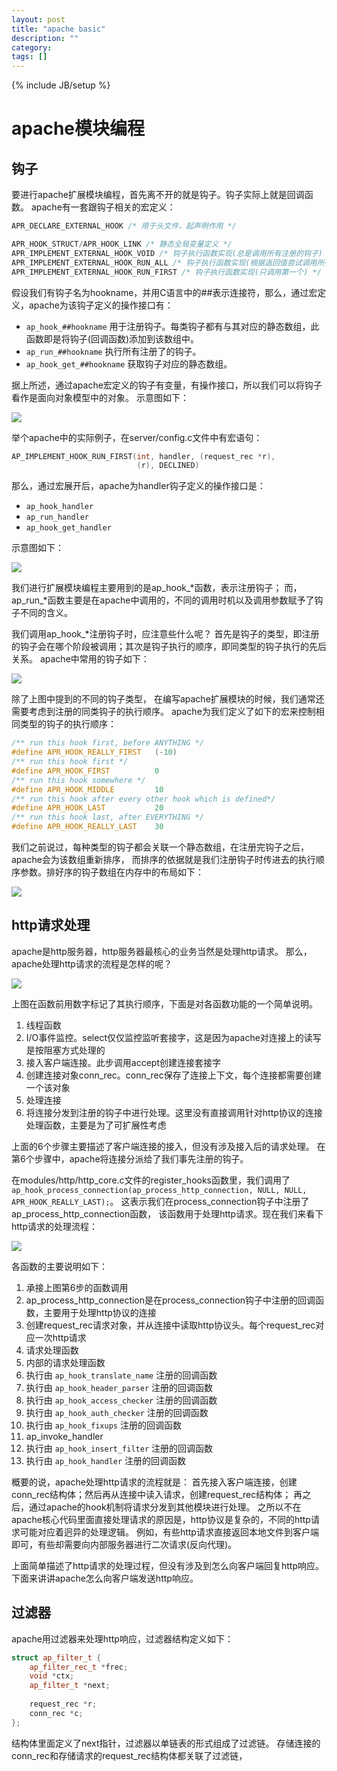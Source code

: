 ```yaml
---
layout: post
title: "apache basic"
description: ""
category:
tags: []
---
```

{% include JB/setup %}

# apache模块编程

## 钩子

要进行apache扩展模块编程，首先离不开的就是钩子。钩子实际上就是回调函数。
apache有一套跟钩子相关的宏定义：

``` c++
APR_DECLARE_EXTERNAL_HOOK /* 用于头文件，起声明作用 */

APR_HOOK_STRUCT/APR_HOOK_LINK /* 静态全局变量定义 */
APR_IMPLEMENT_EXTERNAL_HOOK_VOID /* 钩子执行函数实现(总是调用所有注册的钩子) */
APR_IMPLEMENT_EXTERNAL_HOOK_RUN_ALL /* 钩子执行函数实现(根据返回值尝试调用所有注册的钩子) */
APR_IMPLEMENT_EXTERNAL_HOOK_RUN_FIRST /* 钩子执行函数实现(只调用第一个) */
```

假设我们有钩子名为hookname，并用C语言中的##表示连接符，那么，通过宏定义，apache为该钩子定义的操作接口有：

  * `ap_hook_##hookname` 用于注册钩子。每类钩子都有与其对应的静态数组，此函数即是将钩子(回调函数)添加到该数组中。
  * `ap_run_##hookname` 执行所有注册了的钩子。
  * `ap_hook_get_##hookname` 获取钩子对应的静态数组。

据上所述，通过apache宏定义的钩子有变量，有操作接口，所以我们可以将钩子看作是面向对象模型中的对象。
示意图如下：

![](/images/apache/basic/hook-class.png)

举个apache中的实际例子，在server/config.c文件中有宏语句：

``` c++
AP_IMPLEMENT_HOOK_RUN_FIRST(int, handler, (request_rec *r),
                            (r), DECLINED)
```

那么，通过宏展开后，apache为handler钩子定义的操作接口是：

  * `ap_hook_handler`
  * `ap_run_handler`
  * `ap_hook_get_handler`

示意图如下：

![](/images/apache/basic/hook-class-handler.png)

我们进行扩展模块编程主要用到的是ap_hook_\*函数，表示注册钩子；
而，ap_run_\*函数主要是在apache中调用的，不同的调用时机以及调用参数赋予了钩子不同的含义。

我们调用ap_hook_\*注册钩子时，应注意些什么呢？
首先是钩子的类型，即注册的钩子会在哪个阶段被调用；其次是钩子执行的顺序，即同类型的钩子执行的先后关系。
apache中常用的钩子如下：

![](/images/apache/basic/hook-class-all.png)

除了上图中提到的不同的钩子类型，
在编写apache扩展模块的时候，我们通常还需要考虑到注册的同类钩子的执行顺序。
apache为我们定义了如下的宏来控制相同类型的钩子的执行顺序：

``` c++
/** run this hook first, before ANYTHING */
#define APR_HOOK_REALLY_FIRST   (-10)
/** run this hook first */
#define APR_HOOK_FIRST          0
/** run this hook somewhere */
#define APR_HOOK_MIDDLE         10
/** run this hook after every other hook which is defined*/
#define APR_HOOK_LAST           20
/** run this hook last, after EVERYTHING */
#define APR_HOOK_REALLY_LAST    30
```

我们之前说过，每种类型的钩子都会关联一个静态数组，在注册完钩子之后，apache会为该数组重新排序，
而排序的依据就是我们注册钩子时传进去的执行顺序参数。排好序的钩子数组在内存中的布局如下：

![](/images/apache/basic/hook-order.png)

## http请求处理

apache是http服务器，http服务器最核心的业务当然是处理http请求。
那么，apache处理http请求的流程是怎样的呢？

![](/images/apache/basic/create-conn_rec.png)

上图在函数前用数字标记了其执行顺序，下面是对各函数功能的一个简单说明。

  1. 线程函数
  2. I/O事件监控。select仅仅监控监听套接字，这是因为apache对连接上的读写是按阻塞方式处理的
  3. 接入客户端连接。此步调用accept创建连接套接字
  4. 创建连接对象conn_rec。conn_rec保存了连接上下文，每个连接都需要创建一个该对象
  5. 处理连接
  6. 将连接分发到注册的钩子中进行处理。这里没有直接调用针对http协议的连接处理函数，主要是为了可扩展性考虑

上面的6个步骤主要描述了客户端连接的接入，但没有涉及接入后的请求处理。
在第6个步骤中，apache将连接分派给了我们事先注册的钩子。

在modules/http/http_core.c文件的register_hooks函数里，我们调用了
`ap_hook_process_connection(ap_process_http_connection, NULL, NULL, APR_HOOK_REALLY_LAST);`。
这表示我们在process_connection钩子中注册了ap_process_http_connection函数，
该函数用于处理http请求。现在我们来看下http请求的处理流程：

![](/images/apache/basic/handle-request_rec.png)

各函数的主要说明如下：

  1. 承接上图第6步的函数调用
  2. ap_process_http_connection是在process_connection钩子中注册的回调函数，主要用于处理http协议的连接
  3. 创建request_rec请求对象，并从连接中读取http协议头。每个request_rec对应一次http请求
  4. 请求处理函数
  5. 内部的请求处理函数
  6. 执行由 `ap_hook_translate_name` 注册的回调函数
  7. 执行由 `ap_hook_header_parser` 注册的回调函数
  8. 执行由 `ap_hook_access_checker` 注册的回调函数
  9. 执行由 `ap_hook_auth_checker` 注册的回调函数
  10. 执行由 `ap_hook_fixups` 注册的回调函数
  11. ap_invoke_handler
  12. 执行由 `ap_hook_insert_filter` 注册的回调函数
  13. 执行由 `ap_hook_handler` 注册的回调函数

概要的说，apache处理http请求的流程就是：
首先接入客户端连接，创建conn_rec结构体；然后再从连接中读入请求，创建request_rec结构体；
再之后，通过apache的hook机制将请求分发到其他模块进行处理。
之所以不在apache核心代码里面直接处理请求的原因是，http协议是复杂的，不同的http请求可能对应着迥异的处理逻辑。
例如，有些http请求直接返回本地文件到客户端即可，有些却需要向内部服务器进行二次请求(反向代理)。

上面简单描述了http请求的处理过程，但没有涉及到怎么向客户端回复http响应。
下面来讲讲apache怎么向客户端发送http响应。

## 过滤器

apache用过滤器来处理http响应，过滤器结构定义如下：

``` c++
struct ap_filter_t {
    ap_filter_rec_t *frec;
    void *ctx;
    ap_filter_t *next;
    
    request_rec *r;
    conn_rec *c;
};
```

结构体里面定义了next指针，过滤器以单链表的形式组成了过滤链。
存储连接的conn_rec和存储请求的request_rec结构体都关联了过滤链，
